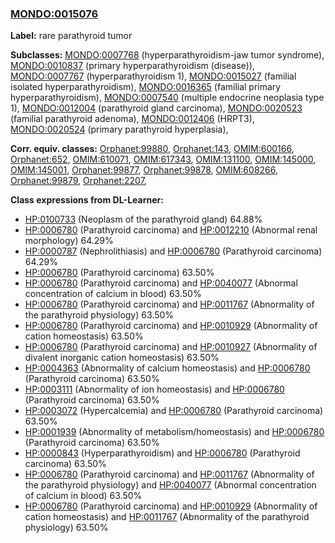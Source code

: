 
### [MONDO:0015076](http://purl.obolibrary.org/obo/MONDO_0015076)
**Label:** rare parathyroid tumor

**Subclasses:** [MONDO:0007768](http://purl.obolibrary.org/obo/MONDO_0007768) (hyperparathyroidism-jaw tumor syndrome), [MONDO:0010837](http://purl.obolibrary.org/obo/MONDO_0010837) (primary hyperparathyroidism (disease)), [MONDO:0007767](http://purl.obolibrary.org/obo/MONDO_0007767) (hyperparathyroidism 1), [MONDO:0015027](http://purl.obolibrary.org/obo/MONDO_0015027) (familial isolated hyperparathyroidism), [MONDO:0016365](http://purl.obolibrary.org/obo/MONDO_0016365) (familial primary hyperparathyroidism), [MONDO:0007540](http://purl.obolibrary.org/obo/MONDO_0007540) (multiple endocrine neoplasia type 1), [MONDO:0012004](http://purl.obolibrary.org/obo/MONDO_0012004) (parathyroid gland carcinoma), [MONDO:0020523](http://purl.obolibrary.org/obo/MONDO_0020523) (familial parathyroid adenoma), [MONDO:0012406](http://purl.obolibrary.org/obo/MONDO_0012406) (HRPT3), [MONDO:0020524](http://purl.obolibrary.org/obo/MONDO_0020524) (primary parathyroid hyperplasia), 

**Corr. equiv. classes:** [Orphanet:99880](http://www.orpha.net/ORDO/Orphanet_99880), [Orphanet:143](http://www.orpha.net/ORDO/Orphanet_143), [OMIM:600166](http://purl.obolibrary.org/obo/OMIM_600166), [Orphanet:652](http://www.orpha.net/ORDO/Orphanet_652), [OMIM:610071](http://purl.obolibrary.org/obo/OMIM_610071), [OMIM:617343](http://purl.obolibrary.org/obo/OMIM_617343), [OMIM:131100](http://purl.obolibrary.org/obo/OMIM_131100), [OMIM:145000](http://purl.obolibrary.org/obo/OMIM_145000), [OMIM:145001](http://purl.obolibrary.org/obo/OMIM_145001), [Orphanet:99877](http://www.orpha.net/ORDO/Orphanet_99877), [Orphanet:99878](http://www.orpha.net/ORDO/Orphanet_99878), [OMIM:608266](http://purl.obolibrary.org/obo/OMIM_608266), [Orphanet:99879](http://www.orpha.net/ORDO/Orphanet_99879), [Orphanet:2207](http://www.orpha.net/ORDO/Orphanet_2207), 

**Class expressions from DL-Learner:**

- [HP:0100733](http://purl.obolibrary.org/obo/HP_0100733) (Neoplasm of the parathyroid gland) 64.88%
- [HP:0006780](http://purl.obolibrary.org/obo/HP_0006780) (Parathyroid carcinoma) and [HP:0012210](http://purl.obolibrary.org/obo/HP_0012210) (Abnormal renal morphology) 64.29%
- [HP:0000787](http://purl.obolibrary.org/obo/HP_0000787) (Nephrolithiasis) and [HP:0006780](http://purl.obolibrary.org/obo/HP_0006780) (Parathyroid carcinoma) 64.29%
- [HP:0006780](http://purl.obolibrary.org/obo/HP_0006780) (Parathyroid carcinoma) 63.50%
- [HP:0006780](http://purl.obolibrary.org/obo/HP_0006780) (Parathyroid carcinoma) and [HP:0040077](http://purl.obolibrary.org/obo/HP_0040077) (Abnormal concentration of calcium in blood) 63.50%
- [HP:0006780](http://purl.obolibrary.org/obo/HP_0006780) (Parathyroid carcinoma) and [HP:0011767](http://purl.obolibrary.org/obo/HP_0011767) (Abnormality of the parathyroid physiology) 63.50%
- [HP:0006780](http://purl.obolibrary.org/obo/HP_0006780) (Parathyroid carcinoma) and [HP:0010929](http://purl.obolibrary.org/obo/HP_0010929) (Abnormality of cation homeostasis) 63.50%
- [HP:0006780](http://purl.obolibrary.org/obo/HP_0006780) (Parathyroid carcinoma) and [HP:0010927](http://purl.obolibrary.org/obo/HP_0010927) (Abnormality of divalent inorganic cation homeostasis) 63.50%
- [HP:0004363](http://purl.obolibrary.org/obo/HP_0004363) (Abnormality of calcium homeostasis) and [HP:0006780](http://purl.obolibrary.org/obo/HP_0006780) (Parathyroid carcinoma) 63.50%
- [HP:0003111](http://purl.obolibrary.org/obo/HP_0003111) (Abnormality of ion homeostasis) and [HP:0006780](http://purl.obolibrary.org/obo/HP_0006780) (Parathyroid carcinoma) 63.50%
- [HP:0003072](http://purl.obolibrary.org/obo/HP_0003072) (Hypercalcemia) and [HP:0006780](http://purl.obolibrary.org/obo/HP_0006780) (Parathyroid carcinoma) 63.50%
- [HP:0001939](http://purl.obolibrary.org/obo/HP_0001939) (Abnormality of metabolism/homeostasis) and [HP:0006780](http://purl.obolibrary.org/obo/HP_0006780) (Parathyroid carcinoma) 63.50%
- [HP:0000843](http://purl.obolibrary.org/obo/HP_0000843) (Hyperparathyroidism) and [HP:0006780](http://purl.obolibrary.org/obo/HP_0006780) (Parathyroid carcinoma) 63.50%
- [HP:0006780](http://purl.obolibrary.org/obo/HP_0006780) (Parathyroid carcinoma) and [HP:0011767](http://purl.obolibrary.org/obo/HP_0011767) (Abnormality of the parathyroid physiology) and [HP:0040077](http://purl.obolibrary.org/obo/HP_0040077) (Abnormal concentration of calcium in blood) 63.50%
- [HP:0006780](http://purl.obolibrary.org/obo/HP_0006780) (Parathyroid carcinoma) and [HP:0010929](http://purl.obolibrary.org/obo/HP_0010929) (Abnormality of cation homeostasis) and [HP:0011767](http://purl.obolibrary.org/obo/HP_0011767) (Abnormality of the parathyroid physiology) 63.50%


